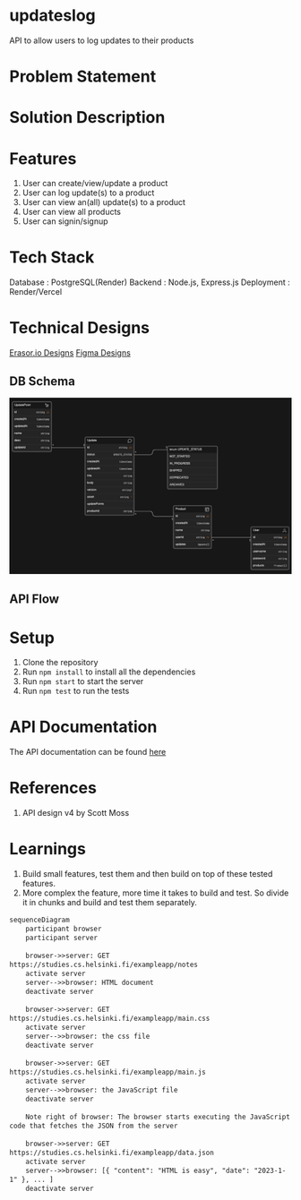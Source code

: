 # updateslog
API to allow users to log updates to their products

# Problem Statement


# Solution Description


# Features
1. User can create/view/update a product
2. User can log update(s) to a product
3. User can view an(all) update(s) to a product
4. User can view all products
5. User can signin/signup

# Tech Stack
Database : PostgreSQL(Render)
Backend : Node.js, Express.js
Deployment : Render/Vercel

# Technical Designs
[Erasor.io Designs](https://app.eraser.io/workspace/2jr4Li835BN5QqEWHA7R)
[Figma Designs](https://www.figma.com/file/gdEYP2L0gyw6OZLAYGMZ8T/The-Magic-Pantry---ER-Diagram-(Community)?type=whiteboard&node-id=0-1&t=I0M1OpnRj7JS5Ade-0)
## DB Schema
![DB Schema design](image.png)
## API Flow


# Setup
1. Clone the repository
2. Run `npm install` to install all the dependencies
3. Run `npm start` to start the server
4. Run `npm test` to run the tests

# API Documentation
The API documentation can be found [here](https://documenter.getpostman.com/view/10689707/Tz5tYz8n)

# References
1. API design v4 by Scott Moss


# Learnings
1. Build small features, test them and then build on top of these tested features.
2. More complex the feature, more time it takes to build and test. So divide it in chunks and build and test them separately.

```mermaid
sequenceDiagram
    participant browser
    participant server

    browser->>server: GET https://studies.cs.helsinki.fi/exampleapp/notes
    activate server
    server-->>browser: HTML document
    deactivate server

    browser->>server: GET https://studies.cs.helsinki.fi/exampleapp/main.css
    activate server
    server-->>browser: the css file
    deactivate server

    browser->>server: GET https://studies.cs.helsinki.fi/exampleapp/main.js
    activate server
    server-->>browser: the JavaScript file
    deactivate server

    Note right of browser: The browser starts executing the JavaScript code that fetches the JSON from the server

    browser->>server: GET https://studies.cs.helsinki.fi/exampleapp/data.json
    activate server
    server-->>browser: [{ "content": "HTML is easy", "date": "2023-1-1" }, ... ]
    deactivate server
```